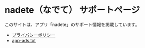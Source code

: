 # nadete（なでて） サポートページ

このサイトは、アプリ「nadete」のサポート情報を掲載しています。

- [プライバシーポリシー](https://namimon-mahjong.github.io/nadete-policy/)
- [app-ads.txt](https://namimon-mahjong.github.io/app-ads.txt)

